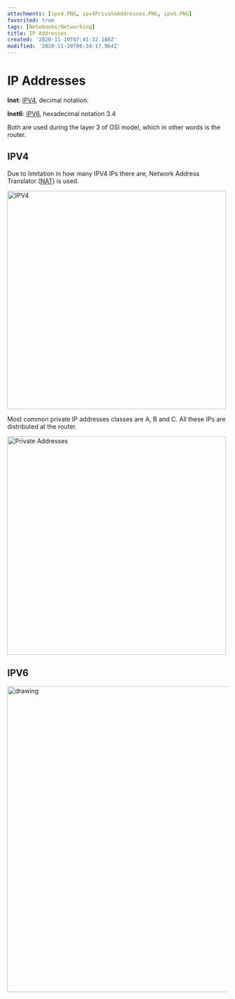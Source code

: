 ```yaml
---
attachments: [ipv4.PNG, ipv4PrivateAddresses.PNG, ipv6.PNG]
favorited: true
tags: [Notebooks/Networking]
title: IP Addresses
created: '2020-11-19T07:41:32.188Z'
modified: '2020-11-20T06:34:17.964Z'
---
```


# IP Addresses

**Inet**: [IPV4](https://www.juniper.net/documentation/en_US/junos/topics/topic-map/security-interface-ipv4-ipv6-protocol.html), decimal notation. 

**Inet6**: [IPV6](https://www.juniper.net/documentation/en_US/junos/topics/topic-map/security-interface-ipv4-ipv6-protocol.html), hexadecimal notation 3.4

Both are used during the layer 3 of OSI model, which in other words is the router.


## IPV4
Due to limitation in how many IPV4 IPs there are, Network Address Translator ([NAT](https://www.youtube.com/watch?v=FTUV0t6JaDA)) is used.

<img src="@attachment/ipv4.png" alt="IPV4" width="500"/>

Most common private IP addresses classes are A, B and C. All these IPs are distributed at the router. 

<img src="@attachment/ipv4PrivateAddresses.png" alt="Private Addresses" width="500"/>




## IPV6
<img src="@attachment/ipv6.png" alt="drawing" width="700"/>

